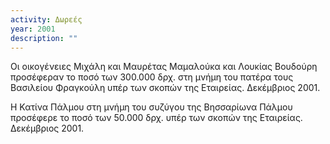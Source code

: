 ```yaml
---
activity: Δωρεές
year: 2001
description: ""
---
```


Οι οικογένειες Μιχάλη και Μαυρέτας Μαμαλούκα και Λουκίας Βουδούρη προσέφεραν το ποσό των 300.000 δρχ. στη μνήμη του πατέρα τους Βασιλείου Φραγκούλη υπέρ των σκοπών της Εταιρείας. Δεκέμβριος 2001.

Η Κατίνα Πάλμου στη μνήμη του συζύγου της Βησσαρίωνα Πάλμου προσέφερε το ποσό των 50.000 δρχ. υπέρ των σκοπών της Εταιρείας. Δεκέμβριος 2001.


